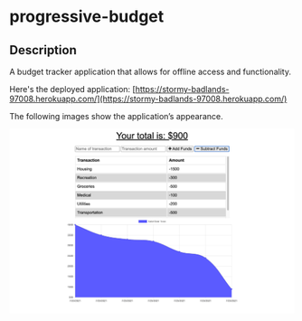 # progressive-budget

## Description
A budget tracker application that allows for offline access and functionality.

Here's the deployed application: [https://stormy-badlands-97008.herokuapp.com/](https://stormy-badlands-97008.herokuapp.com/)

The following images show the application’s appearance.

![Budget Screenshot](public/assets/images/budget.png)